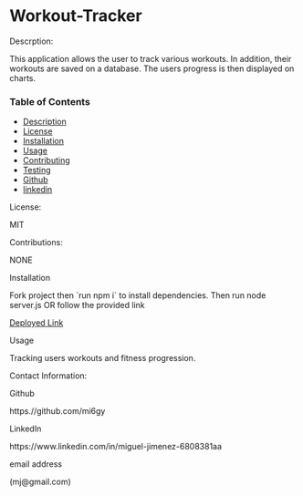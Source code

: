 
# Workout-Tracker

<p>Descrption:</p>
This application allows the user to track various workouts. In addition, their workouts are saved on a database. The users progress is then displayed on charts. 

### Table of Contents
* [Description](#descripe)
* [License](#license)
* [Installation](#install)
* [Usage](#usage)
* [Contributing](#contributing)
* [Testing](#test)
* [Github](#github)
* [linkedin](#linked)

 <p>License:</p>
<p>MIT</p>

<p>Contributions:</p>
NONE

<p>Installation</p>
Fork project then `run npm i` to install dependencies. Then run node server.js OR follow the provided link 

[Deployed Link](https://workoutrack.herokuapp.com/)

<p>Usage</p>
Tracking users workouts and fitness progression. 


<p>Contact Information:
<p>Github</p>
<a>https.//github.com/mi6gy</a>
<p>LinkedIn</p>
<a>https://www.linkedin.com/in/miguel-jimenez-6808381aa</a>
<p>email address</p>
(mj@gmail.com)


